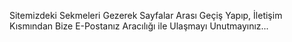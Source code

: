 Sitemizdeki Sekmeleri Gezerek Sayfalar Arası Geçiş Yapıp, İletişim Kısmından Bize E-Postanız Aracılığı ile Ulaşmayı Unutmayınız...
